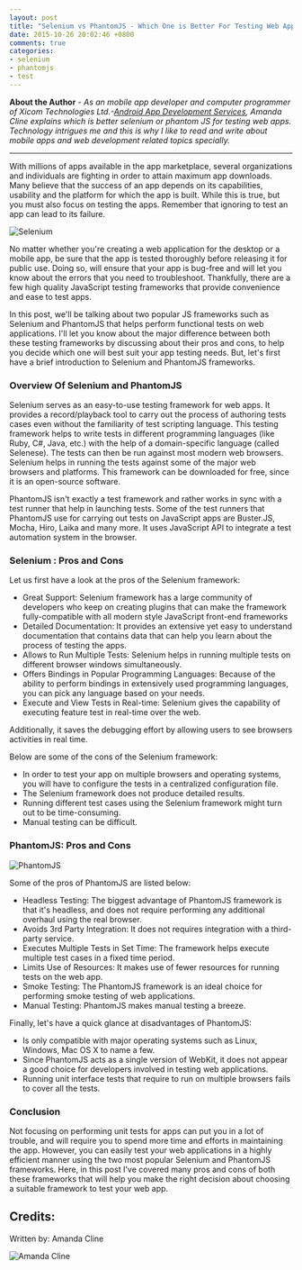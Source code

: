 ```yaml
---
layout: post
title: "Selenium vs PhantomJS - Which One is Better For Testing Web Apps"
date: 2015-10-26 20:02:46 +0800
comments: true
categories: 
- selenium
- phantomjs
- test
---
```


**About the Author** - _As an mobile app developer and computer programmer of Xicom Technologies Ltd.-[Android App Development Services](http://www.xicom.biz/offerings/android-development), Amanda Cline explains which is better selenium or phantom JS for testing web apps.  Technology intrigues me and this is why I like to read and write about mobile apps and web development related  topics specially._

<hr/>

With millions of apps available in the app marketplace, several organizations and individuals are fighting in order to attain maximum app downloads. Many believe that the success of an app depends on its capabilities, usability and the platform for which the app is built. While this is true, but you must also focus on testing the apps. Remember that ignoring to test an app can lead to its failure.

![Selenium](http://jslim89.github.com/images/posts/2015-10-26-selenium-vs-phantomjs-which-one-is-better-for-testing-web-apps/selenium.png)

No matter whether you're creating a web application for the desktop or a mobile app, be sure that the app is tested thoroughly before releasing it for public use. Doing so, will ensure that your app is bug-free and will let you know about the errors that you need to troubleshoot. Thankfully, there are a few high quality JavaScript testing frameworks that provide convenience and ease to test apps.


In this post, we'll be talking about two popular JS frameworks such as Selenium and PhantomJS that helps perform functional tests on web applications. I'll let you know about the major difference between both these testing frameworks by discussing about their pros and cons, to help you decide which one will best suit your app testing needs. But, let's first have a brief introduction to Selenium and PhantomJS frameworks.


### Overview Of Selenium and PhantomJS

Selenium serves as an easy-to-use testing framework for web apps. It provides a record/playback tool to carry out the process of authoring tests cases even without the familiarity of test scripting language. This testing framework helps to write tests in different programming languages (like Ruby, C#, Java, etc.) with the help of a domain-specific language (called Selenese). The tests can then be run against most modern web browsers. Selenium helps in running the tests against some of the major web browsers and platforms. This framework can be downloaded for free, since it is an open-source software.

PhantomJS isn't exactly a test framework and rather works in sync with a test runner that help in launching tests. Some of the test runners that PhantomJS use for carrying out tests on JavaScript apps are Buster.JS, Mocha, Hiro, Laika and many more. It uses JavaScript API to integrate a test automation system in the browser.


### Selenium : Pros and Cons

Let us first  have a look at the pros of the Selenium framework:

- Great Support: Selenium framework has a large community of developers who keep on creating plugins that can make the framework fully-compatible with all modern style JavaScript front-end frameworks
- Detailed Documentation: It provides an extensive yet easy to understand documentation that contains data that can help you learn about the process of testing the apps.
- Allows to Run Multiple Tests: Selenium helps in running multiple tests on different browser windows simultaneously.
- Offers Bindings in Popular Programming Languages: Because of the ability to perform bindings in extensively used programming languages, you can pick any language based on your needs.
- Execute and View Tests in Real-time: Selenium gives the capability of executing feature test in real-time over the web.

Additionally, it saves the debugging effort by allowing users to see browsers activities in real time.


Below are some of the cons of the Selenium framework:

- In order to test your app on multiple browsers and operating systems, you will have to configure the tests in a centralized configuration file. 
- The Selenium framework does not produce detailed results. 
- Running different test cases using the Selenium framework might turn out to be time-consuming. 
- Manual testing can be difficult. 


### PhantomJS: Pros and Cons

![PhantomJS](http://jslim89.github.com/images/posts/2015-10-26-selenium-vs-phantomjs-which-one-is-better-for-testing-web-apps/phantomjs.png)


Some of the pros of PhantomJS are listed below:

- Headless Testing: The biggest advantage of PhantomJS framework is that it's headless, and does not require performing any additional overhaul using the real browser. 
- Avoids 3rd Party Integration: It does not requires integration with a third-party service.
- Executes Multiple Tests in Set Time: The framework helps execute multiple test cases in a fixed time period.
- Limits Use of Resources: It makes use of fewer resources for running tests on the web app.
- Smoke Testing: The PhantomJS framework is an ideal choice for performing smoke testing of web applications. 
- Manual Testing: PhantomJS makes manual testing a breeze.


Finally, let's have a quick glance at disadvantages of PhantomJS:

- Is only compatible with major operating systems such as Linux, Windows, Mac OS X to name a few. 
- Since PhantomJS acts as a single version of WebKit, it does not appear a good choice for developers involved in testing web applications. 
- Running unit interface tests that require to run on multiple browsers fails to cover all the tests.


### Conclusion

Not focusing on performing unit tests for apps can put you in a lot of trouble, and will require you to spend more time and efforts in maintaining the app. However, you can easily test your web applications in a highly efficient manner using the two most popular Selenium and PhantomJS frameworks. Here, in this post I've covered many pros and cons of both these frameworks that will help you make the right decision about choosing a suitable framework to test your web app.


## Credits:

Written by: Amanda Cline

![Amanda Cline](http://mrbool.com/images/columnist/433254_20150601093626.jpg)
